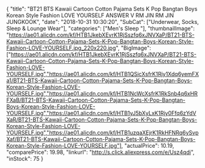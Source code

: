 {
	"title": "BT21 BTS Kawaii Cartoon Cotton Pajama Sets K Pop Bangtan Boys Korean Style Fashion LOVE YOURSELF ANSWER V RM JIN RM JIN JUNGKOOK",
	"date": "2018-10-31 10:30:20",
	"SubCat": ["Underwear, Socks, Sleep & Lounge Wear"],
	"categories": ["Men's Sleep "],
	"thumbnailImage": "https://ae01.alicdn.com/kf/HTB1JkebXEvrK1RjSszfq6xJNVXaP/BT21-BTS-Kawaii-Cartoon-Cotton-Pajama-Sets-K-Pop-Bangtan-Boys-Korean-Style-Fashion-LOVE-YOURSELF.jpg_220x220.jpg",
	"BigImage": ["https://ae01.alicdn.com/kf/HTB1JkebXEvrK1RjSszfq6xJNVXaP/BT21-BTS-Kawaii-Cartoon-Cotton-Pajama-Sets-K-Pop-Bangtan-Boys-Korean-Style-Fashion-LOVE-YOURSELF.jpg","https://ae01.alicdn.com/kf/HTB1QSicXsfrK1Rjy1Xdq6yemFXa1/BT21-BTS-Kawaii-Cartoon-Cotton-Pajama-Sets-K-Pop-Bangtan-Boys-Korean-Style-Fashion-LOVE-YOURSELF.jpg","https://ae01.alicdn.com/kf/HTB1NcWcXsfrK1RkSnb4q6xHRFXaB/BT21-BTS-Kawaii-Cartoon-Cotton-Pajama-Sets-K-Pop-Bangtan-Boys-Korean-Style-Fashion-LOVE-YOURSELF.jpg","https://ae01.alicdn.com/kf/HTB1yJ5bXyLxK1Rjy0Ffq6zYdVXaR/BT21-BTS-Kawaii-Cartoon-Cotton-Pajama-Sets-K-Pop-Bangtan-Boys-Korean-Style-Fashion-LOVE-YOURSELF.jpg","https://ae01.alicdn.com/kf/HTB1uzqaXEjrK1RkHFNRq6ySvpXaf/BT21-BTS-Kawaii-Cartoon-Cotton-Pajama-Sets-K-Pop-Bangtan-Boys-Korean-Style-Fashion-LOVE-YOURSELF.jpg"],
	"actualPrice": 10.19,
	"comparePrice": 19.98,
	"linkurl": "http://s.click.aliexpress.com/e/Usz4qdi",
	"inStock": 75
}
